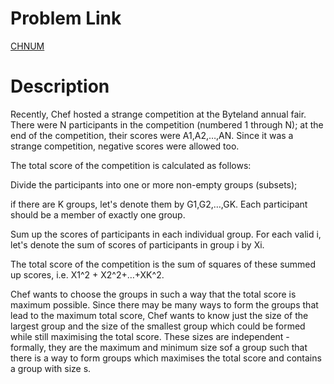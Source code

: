 # Problem Link

[CHNUM](https://www.codechef.com/MARCH19B/problems/CHNUM)

# Description

Recently, Chef hosted a strange competition at the Byteland annual fair. There were N participants in the competition (numbered 1 through N); at the end of the competition, their scores were A1,A2,…,AN. Since it was a strange competition, negative scores were allowed too.

The total score of the competition is calculated as follows:

Divide the participants into one or more non-empty groups (subsets); 

if there are K groups, let's denote them by G1,G2,…,GK. Each participant should be a member of exactly one group.

Sum up the scores of participants in each individual group. For each valid i, let's denote the sum of scores of participants in group i by Xi. 

The total score of the competition is the sum of squares of these summed up scores, i.e. X1^2 + X2^2+…+XK^2.

Chef wants to choose the groups in such a way that the total score is maximum possible. Since there may be many ways to form the groups that lead to the maximum total score, Chef wants to know just the size of the largest group and the size of the smallest group which could be formed while still maximising the total score. These sizes are independent - formally, they are the maximum and minimum size sof a group such that there is a way to form groups which maximises the total score and contains a group with size s.
